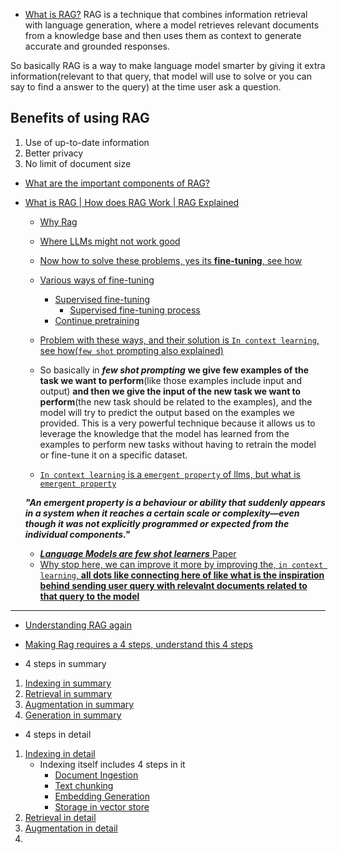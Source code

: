 - [What is RAG?](https://youtu.be/bL92ALSZ2Cg?si=dwu74W8QrEZsQ6Et&t=237)
RAG is a technique that combines information retrieval with language generation, where a model retrieves relevant documents from a knowledge base and then uses them as context to generate accurate and grounded responses.

So basically RAG is a way to make language model smarter by giving it extra information(relevant to that query, that model will use to solve or you can say to find a answer to the query) at the time user ask a question. 


## Benefits of using RAG
1. Use of up-to-date information
2. Better privacy
3. No limit of document size


- [What are the important components of RAG?](https://youtu.be/bL92ALSZ2Cg?si=H6rO_9utRkaTm5UO&t=507)


- [What is RAG | How does RAG Work | RAG Explained](https://youtu.be/X0btK9X0Xnk?si=6USg37W_P9tY1A4e&t=87)
     - [Why Rag](https://youtu.be/X0btK9X0Xnk?si=YfyRsnbNkvg7U1kV&t=221)
     - [Where LLMs might not work good](https://youtu.be/X0btK9X0Xnk?si=4kW2dD8hao2b8aKj&t=507)
     - [Now how to solve these problems, yes its **fine-tuning**, see how](https://youtu.be/X0btK9X0Xnk?si=7NnmyHVBYUIFjqh2&t=637)
     - [Various ways of fine-tuning](https://youtu.be/X0btK9X0Xnk?si=wRSQxruZQCtSBcbr&t=837)
       - [Supervised fine-tuning](https://youtu.be/X0btK9X0Xnk?si=Gf3EVWv3KnXw54T-&t=837) 
          - [Supervised fine-tuning process](https://youtu.be/X0btK9X0Xnk?si=tgwMWeO-fgRKKhh1&t=897)
        - [Continue pretraining](https://youtu.be/X0btK9X0Xnk?si=tgwMWeO-fgRKKhh1&t=897)
    - [Problem with these ways, and their solution is `In context learning`, see how(`few shot` prompting also explained)](https://youtu.be/X0btK9X0Xnk?si=j7XIcPKSLElSHhpn&t=1247)

    - So basically in ***few shot prompting*** **we give few examples of the task we want to perform**(like those examples include input and output) **and then we give the input of the new task we want to perform**(the new task should be related to the examples), and the model will try to predict the output based on the examples we provided. This is a very powerful technique because it allows us to leverage the knowledge that the model has learned from the examples to perform new tasks without having to retrain the model or fine-tune it on a specific dataset. 

    - [`In context learning` is a `emergent property` of llms, but  what is `emergent property` ](https://youtu.be/X0btK9X0Xnk?si=hzbAPIV3tt9M049Q&t=1627)

    ***"An emergent property is a behaviour or ability that suddenly appears in a system when it reaches a certain scale or complexity—even though it was not explicitly programmed or expected from the individual components."***

     - [***Language Models are few shot learners*** Paper](https://youtu.be/X0btK9X0Xnk?si=Q6OyvvLB9WrtHz8E&t=1697)
     - [Why stop here, we can improve it more by improving the, `in context learning`, **all dots like connecting here of like what is the inspiration behind sending user query with relevalnt documents related to that query to the model**](https://youtu.be/X0btK9X0Xnk?si=Tvv64r0G_iTdWx5f&t=1897)

-----

- [Understanding RAG again](https://youtu.be/X0btK9X0Xnk?si=B_DFgOV7cRgrrCre&t=2207)

- [Making Rag requires a 4 steps, understand this 4 steps](https://youtu.be/X0btK9X0Xnk?si=-q27cQzEh3-rIfn-&t=2257)


- 4 steps in summary
1. [Indexing in summary](https://youtu.be/X0btK9X0Xnk?si=wzHg-Q-QDwDd5u9m&t=2277)
2. [Retrieval in summary](https://youtu.be/X0btK9X0Xnk?si=19kKXsV8t1tt9mvL)
3. [Augmentation in summary](https://youtu.be/X0btK9X0Xnk?si=pL14OLdreqLzvV7Y&t=2407)
4. [Generation in summary](https://youtu.be/X0btK9X0Xnk?si=JOaF4asQfAHqqfUL&t=2437)

- 4 steps in detail
1. [Indexing in detail](https://youtu.be/X0btK9X0Xnk?si=Xpz_83_jpXtNZo1t&t=2467)
    - Indexing itself includes 4 steps in it
      - [Document Ingestion](https://youtu.be/X0btK9X0Xnk?si=iof4vL8p69yQ8FB_&t=2507)
      - [Text chunking](https://youtu.be/X0btK9X0Xnk?si=sJhXUflArBbBStKY&t=2587)
      - [Embedding Generation](https://youtu.be/X0btK9X0Xnk?si=1ZiRAkfHRbzhWO51&t=2757)
      - [Storage in vector store](https://youtu.be/X0btK9X0Xnk?si=flsYCoxKp4qQpDV-&t=2857 )
2. [Retrieval in detail](https://youtu.be/X0btK9X0Xnk?si=GfTlhxBWJBGFjQLc&t=2937)
3. [Augmentation in detail](https://youtu.be/X0btK9X0Xnk?si=Lxg4-f2PogUD66mo&t=3177)
4. 

